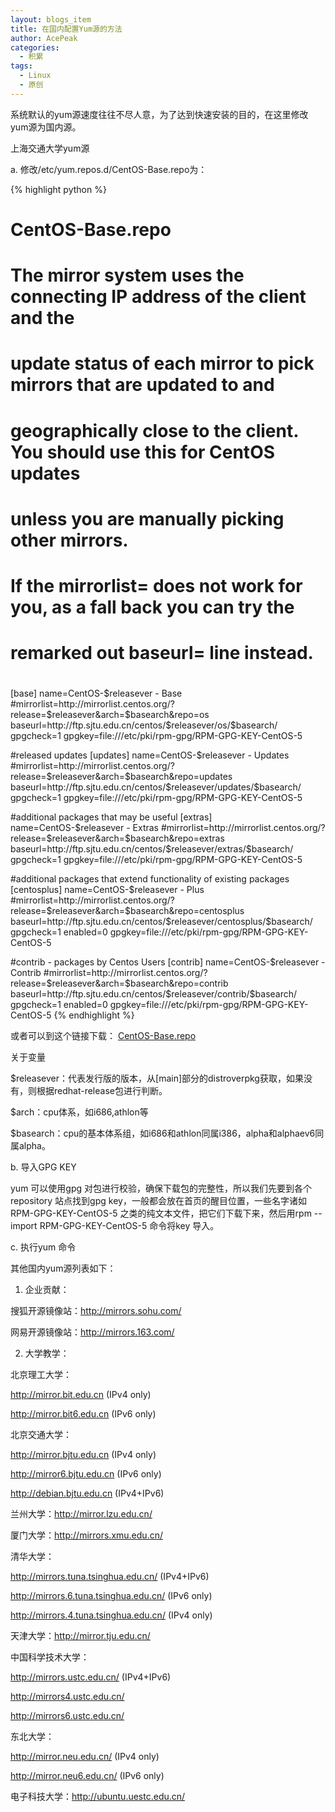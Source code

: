 ```yaml
---
layout: blogs_item
title: 在国内配置Yum源的方法
author: AcePeak
categories:
  - 积累
tags:
  - Linux
  - 原创
---
```


系统默认的yum源速度往往不尽人意，为了达到快速安装的目的，在这里修改yum源为国内源。

上海交通大学yum源

a. 修改/etc/yum.repos.d/CentOS-Base.repo为：


{% highlight python %}
# CentOS-Base.repo
#
# The mirror system uses the connecting IP address of the client and the
# update status of each mirror to pick mirrors that are updated to and
# geographically close to the client.  You should use this for CentOS updates
# unless you are manually picking other mirrors.
#
# If the mirrorlist= does not work for you, as a fall back you can try the
# remarked out baseurl= line instead.
#
#

[base]
name=CentOS-$releasever - Base
#mirrorlist=http://mirrorlist.centos.org/?release=$releasever&arch=$basearch&repo=os
baseurl=http://ftp.sjtu.edu.cn/centos/$releasever/os/$basearch/
gpgcheck=1
gpgkey=file:///etc/pki/rpm-gpg/RPM-GPG-KEY-CentOS-5

#released updates
[updates]
name=CentOS-$releasever - Updates
#mirrorlist=http://mirrorlist.centos.org/?release=$releasever&arch=$basearch&repo=updates
baseurl=http://ftp.sjtu.edu.cn/centos/$releasever/updates/$basearch/
gpgcheck=1
gpgkey=file:///etc/pki/rpm-gpg/RPM-GPG-KEY-CentOS-5

#additional packages that may be useful
[extras]
name=CentOS-$releasever - Extras
#mirrorlist=http://mirrorlist.centos.org/?release=$releasever&arch=$basearch&repo=extras
baseurl=http://ftp.sjtu.edu.cn/centos/$releasever/extras/$basearch/
gpgcheck=1
gpgkey=file:///etc/pki/rpm-gpg/RPM-GPG-KEY-CentOS-5

#additional packages that extend functionality of existing packages
[centosplus]
name=CentOS-$releasever - Plus
#mirrorlist=http://mirrorlist.centos.org/?release=$releasever&arch=$basearch&repo=centosplus
baseurl=http://ftp.sjtu.edu.cn/centos/$releasever/centosplus/$basearch/
gpgcheck=1
enabled=0
gpgkey=file:///etc/pki/rpm-gpg/RPM-GPG-KEY-CentOS-5

#contrib - packages by Centos Users
[contrib]
name=CentOS-$releasever - Contrib
#mirrorlist=http://mirrorlist.centos.org/?release=$releasever&arch=$basearch&repo=contrib
baseurl=http://ftp.sjtu.edu.cn/centos/$releasever/contrib/$basearch/
gpgcheck=1
enabled=0
gpgkey=file:///etc/pki/rpm-gpg/RPM-GPG-KEY-CentOS-5
{% endhighlight %}


或者可以到这个链接下载：
[CentOS-Base.repo](/file/CentOS-Base.repo)


关于变量


$releasever：代表发行版的版本，从[main]部分的distroverpkg获取，如果没有，则根据redhat-release包进行判断。

$arch：cpu体系，如i686,athlon等

$basearch：cpu的基本体系组，如i686和athlon同属i386，alpha和alphaev6同属alpha。


b. 导入GPG KEY

yum 可以使用gpg 对包进行校验，确保下载包的完整性，所以我们先要到各个repository 站点找到gpg key，一般都会放在首页的醒目位置，一些名字诸如RPM-GPG-KEY-CentOS-5 之类的纯文本文件，把它们下载下来，然后用rpm --import RPM-GPG-KEY-CentOS-5 命令将key 导入。


c. 执行yum 命令



其他国内yum源列表如下：

1. 企业贡献：

搜狐开源镜像站：http://mirrors.sohu.com/

网易开源镜像站：http://mirrors.163.com/

2. 大学教学：

北京理工大学：

http://mirror.bit.edu.cn (IPv4 only)

http://mirror.bit6.edu.cn (IPv6 only)

北京交通大学：

http://mirror.bjtu.edu.cn (IPv4 only)

http://mirror6.bjtu.edu.cn (IPv6 only)

http://debian.bjtu.edu.cn (IPv4+IPv6)

兰州大学：http://mirror.lzu.edu.cn/

厦门大学：http://mirrors.xmu.edu.cn/

清华大学：

http://mirrors.tuna.tsinghua.edu.cn/ (IPv4+IPv6)

http://mirrors.6.tuna.tsinghua.edu.cn/ (IPv6 only)

http://mirrors.4.tuna.tsinghua.edu.cn/ (IPv4 only)

天津大学：http://mirror.tju.edu.cn/

中国科学技术大学：

http://mirrors.ustc.edu.cn/ (IPv4+IPv6)

http://mirrors4.ustc.edu.cn/

http://mirrors6.ustc.edu.cn/

东北大学：

http://mirror.neu.edu.cn/ (IPv4 only)

http://mirror.neu6.edu.cn/ (IPv6 only)

电子科技大学：http://ubuntu.uestc.edu.cn/
